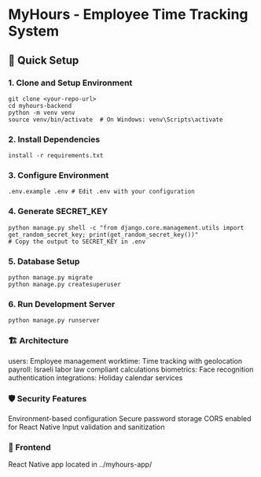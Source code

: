 
# MyHours - Employee Time Tracking System

## 🚀 Quick Setup

### 1. Clone and Setup Environment
```
git clone <your-repo-url>
cd myhours-backend
python -m venv venv
source venv/bin/activate  # On Windows: venv\Scripts\activate
```
### 2. Install Dependencies
```
install -r requirements.txt
```
### 3. Configure Environment
```
.env.example .env # Edit .env with your configuration
```
### 4. Generate SECRET_KEY
```
python manage.py shell -c "from django.core.management.utils import get_random_secret_key; print(get_random_secret_key())" 
# Copy the output to SECRET_KEY in .env
```
### 5. Database Setup
```
python manage.py migrate
python manage.py createsuperuser
```
### 6. Run Development Server
```
python manage.py runserver
```

### 🏗️ Architecture

users: Employee management
worktime: Time tracking with geolocation
payroll: Israeli labor law compliant calculations
biometrics: Face recognition authentication
integrations: Holiday calendar services

### 🛡️ Security Features

Environment-based configuration
Secure password storage
CORS enabled for React Native
Input validation and sanitization

### 📱 Frontend
React Native app located in ../myhours-app/
